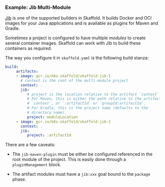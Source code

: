 ### Example: Jib Multi-Module

[Jib](https://github.com/GoogleContainerTools/jib) is one of the supported builders in Skaffold.
It builds Docker and OCI images
for your Java applications and is available as plugins for Maven and Gradle.

Sometimes a project is configured to have multiple _modules_ to create several
container images.  Skaffold can work with Jib to build these containers as
required.

The way you configure it in `skaffold.yaml` is the following build stanza:

```yaml
build:
     artifacts:
     - image: gcr.io/k8s-skaffold/skaffold-jib-1
       # context is the root of the multi-module project
       context: .
       jib:
          # project is the location relative to the artifact `context`
          # For Maven, this is either the path relative to the artifact's
          # `context`, or `:artifactId` or `groupId:artifactId`.
          # For Gradle, this is the project name (defaults to the
          # directory name).
          project: moduleLocation
     - image: gcr.io/k8s-skaffold/skaffold-jib-2
       context: .
       jib:
          project: :artifactId
```

There are a few caveats:

- The `jib-maven-plugin` must be either be configured referenced in the
root module of the project.  This is easily done through a `pluginManagement`
block.

- The artifact modules must have a `jib:xxx` goal bound to the `package` phase.

